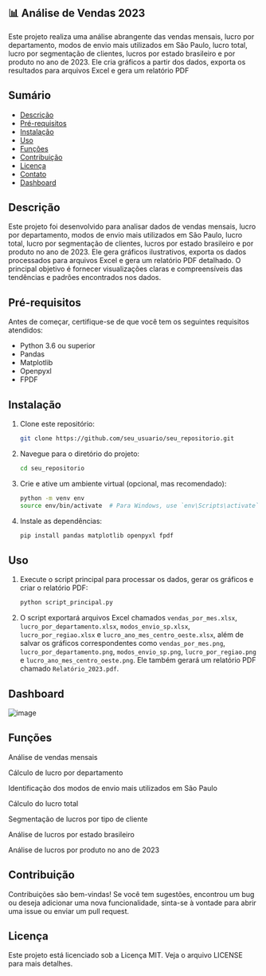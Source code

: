 ## 📊 Análise de Vendas 2023

Este projeto realiza uma análise abrangente das vendas mensais, lucro por departamento, modos de envio mais utilizados em São Paulo, lucro total, lucro por segmentação de clientes, lucros por estado brasileiro e por produto no ano de 2023. Ele cria gráficos a partir dos dados, exporta os resultados para arquivos Excel e gera um relatório PDF

## Sumário

- [Descrição](#descrição)
- [Pré-requisitos](#pré-requisitos)
- [Instalação](#instalação)
- [Uso](#uso)
- [Funções](#funções)
- [Contribuição](#contribuição)
- [Licença](#licença)
- [Contato](#contato)
- [Dashboard](#dashboard)

## Descrição

Este projeto foi desenvolvido para analisar dados de vendas mensais, lucro por departamento, modos de envio mais utilizados em São Paulo, lucro total, lucro por segmentação de clientes, lucros por estado brasileiro e por produto no ano de 2023. Ele gera gráficos ilustrativos, exporta os dados processados para arquivos Excel e gera um relatório PDF detalhado. O principal objetivo é fornecer visualizações claras e compreensíveis das tendências e padrões encontrados nos dados.


## Pré-requisitos

Antes de começar, certifique-se de que você tem os seguintes requisitos atendidos:
- Python 3.6 ou superior
- Pandas
- Matplotlib
- Openpyxl
- FPDF

## Instalação

1. Clone este repositório:
    ```bash
    git clone https://github.com/seu_usuario/seu_repositorio.git
    ```

2. Navegue para o diretório do projeto:
    ```bash
    cd seu_repositorio
    ```

3. Crie e ative um ambiente virtual (opcional, mas recomendado):
    ```bash
    python -m venv env
    source env/bin/activate  # Para Windows, use `env\Scripts\activate`
    ```

4. Instale as dependências:
    ```bash
    pip install pandas matplotlib openpyxl fpdf
    ```

## Uso

1. Execute o script principal para processar os dados, gerar os gráficos e criar o relatório PDF:
    ```bash
    python script_principal.py
    ```

2. O script exportará arquivos Excel chamados `vendas_por_mes.xlsx`, `lucro_por_departamento.xlsx`, `modos_envio_sp.xlsx`, `lucro_por_regiao.xlsx` e `lucro_ano_mes_centro_oeste.xlsx`, além de salvar os gráficos correspondentes como `vendas_por_mes.png`, `lucro_por_departamento.png`, `modos_envio_sp.png`, `lucro_por_regiao.png` e `lucro_ano_mes_centro_oeste.png`. Ele também gerará um relatório PDF chamado `Relatório_2023.pdf`.

## Dashboard

![image](https://github.com/user-attachments/assets/da522f90-a324-4774-bad1-e97cc7cadca9)


## Funções

Análise de vendas mensais

Cálculo de lucro por departamento

Identificação dos modos de envio mais utilizados em São Paulo

Cálculo do lucro total

Segmentação de lucros por tipo de cliente

Análise de lucros por estado brasileiro

Análise de lucros por produto no ano de 2023

## Contribuição

Contribuições são bem-vindas! Se você tem sugestões, encontrou um bug ou deseja adicionar uma nova funcionalidade, sinta-se à vontade para abrir uma issue ou enviar um pull request.

## Licença

Este projeto está licenciado sob a Licença MIT. Veja o arquivo LICENSE para mais detalhes.


